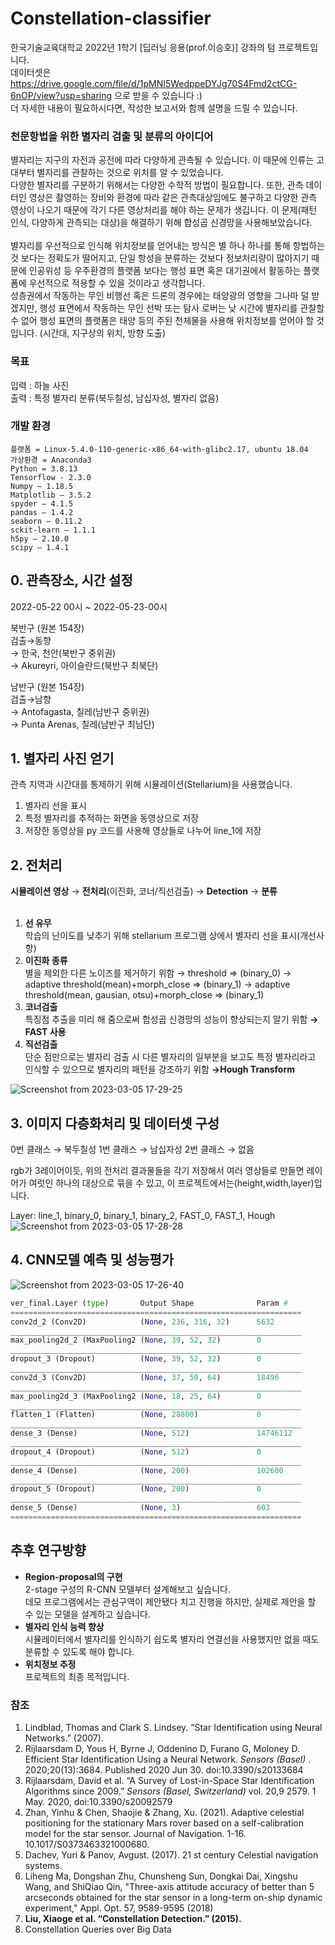 # Constellation-classifier

한국기술교육대학교 2022년 1학기 [딥러닝 응용(prof.이승호)] 강좌의 텀 프로젝트입니다. <br>
데이터셋은 https://drive.google.com/file/d/1pMNI5WedppeDYJg70S4Fmd2ctCG-6nOP/view?usp=sharing 으로 받을 수 있습니다 :)  <br>
더 자세한 내용이 필요하시다면, 작성한 보고서와 함께 설명을 드릴 수 있습니다. 

### 천문항법을 위한 별자리 검출 및 분류의 아이디어
 별자리는 지구의 자전과 공전에 따라 다양하게 관측될 수 있습니다. 이 때문에 인류는 고대부터 별자리를 관찰하는 것으로 위치를 알 수 있었습니다. <br>
다양한 별자리를 구분하기 위해서는 다양한 수학적 방법이 필요합니다. 또한, 관측 데이터인 영상은 촬영하는 장비와 환경에 따라 같은 관측대상임에도 불구하고 다양한 관측 영상이 나오기 때문에 각기 다른 영상처리를 해야 하는 문제가 생깁니다. 이 문제(패턴 인식, 다양하게 관측되는 대상)을 해결하기 위해 합성곱 신경망을 사용해보았습니다. <br>
<br>
 별자리를 우선적으로 인식해 위치정보를 얻어내는 방식은 별 하나 하나를 통해 항법하는 것 보다는 정확도가 떨어지고, 단일 항성을 분류하는 것보다 정보처리량이 많아지기 때문에 인공위성 등 우주환경의 플랫폼 보다는 행성 표면 혹은 대기권에서 활동하는 플랫폼에 우선적으로 적용할 수 있을 것이라고 생각합니다. <br>
성층권에서 작동하는 무인 비행선 혹은 드론의 경우에는 태양광의 영향을 그나마 덜 받겠지만, 행성 표면에서 작동하는 무인 선박 또는 탐사 로버는 낮 시간에 별자리를 관찰할 수 없어 행성 표면의 플랫폼은 태양 등의 주된 천체물을 사용해 위치정보를 얻어야 할 것입니다. 
(시간대, 지구상의 위치, 방향 도출)

### 목표
입력 : 하늘 사진 <br>
출력 : 특정 별자리 분류(북두칠성, 남십자성, 별자리 없음)

### 개발 환경

```
플랫폼 = Linux-5.4.0-110-generic-x86_64-with-glibc2.17, ubuntu 18.04
가상환경 = Anaconda3
Python = 3.8.13
Tensorflow - 2.3.0
Numpy – 1.18.5
Matplotlib – 3.5.2
spyder – 4.1.5
pandas – 1.4.2
seaborn – 0.11.2
sckit-learn – 1.1.1
h5py – 2.10.0
scipy – 1.4.1
```

## 0. 관측장소, 시간 설정
2022-05-22 00시 ~ 2022-05-23-00시

북반구 (원본 154장) <br>
검출→동향 <br>
→ 한국, 천안(북반구 중위권) <br>
→ Akureyri, 아이슬란드(북반구 최북단)<br>

남반구 (원본 154장)<br>
검출→남향<br>
→ Antofagasta, 칠레(남반구 중위권)<br>
→ Punta Arenas, 칠레(남반구 최남단)<br>

## 1. 별자리 사진 얻기
관측 지역과 시간대를 통제하기 위해 시뮬레이션(Stellarium)을 사용했습니다.

1) 별자리 선을 표시
2) 특정 별자리를 추적하는 화면을 동영상으로 저장
2) 저장한 동영상을 py 코드를 사용해 영상들로 나누어 line_1에 저장

## 2. 전처리
**시뮬레이션 영상** → **전처리**(이진화, 코너/직선검출) → **Detection** → **분류** <br><br>

1. **선 유무** <br>
학습의 난이도를 낮추기 위해 stellarium 프로그램 상에서 별자리 선을 표시(개선사항)
2. **이진화 종류** <br>
별을 제외한 다른 노이즈를 제거하기 위함
→ threshold ⇒ (binary_0)
→ adaptive threshold(mean)+morph_close ⇒ (binary_1)
→ adaptive threshold(mean, gausian, otsu)+morph_close ⇒ (binary_1)
3. **코너검출** <br>
 특징점 추출을 미리 해 줌으로써 합성곱 신경망의 성능이 향상되는지 알기 위함
**→ FAST 사용**
4. **직선검출** <br>
단순 점만으로는 별자리 검출 시 다른 별자리의 일부분을 보고도 특정 별자리라고 인식할 수 있으므로 별자리의 패턴을 강조하기 위함
**→Hough Transform** 

![Screenshot from 2023-03-05 17-29-25](https://user-images.githubusercontent.com/42665051/222950139-81a31cda-3a93-44a5-afb1-7a6b1a558ec7.png)


## 3. 이미지 다층화처리 및 데이터셋 구성
0번 클래스 → 북두칠성
1번 클래스 → 남십자성
2번 클래스 → 없음

rgb가 3레이어이듯, 위의 전처리 결과물들을 각기 저장해서 여러 영상들로 만들면 레이어가 여럿인 하나의 대상으로 묶을 수 있고, 이 프로젝트에서는(height,width,layer)입니다.

Layer: line_1, binary_0, binary_1, binary_2, FAST_0, FAST_1, Hough 
![Screenshot from 2023-03-05 17-28-28](https://user-images.githubusercontent.com/42665051/222950108-483c4be8-0244-4dc2-bd18-29533be35a5b.png)


## 4. CNN모델 예측 및 성능평가
![Screenshot from 2023-03-05 17-26-40](https://user-images.githubusercontent.com/42665051/222950160-c951781b-debb-4a5d-aaec-c11dc08c1050.png)

```python
ver_final.Layer (type)       Output Shape              Param #   
=================================================================
conv2d_2 (Conv2D)            (None, 236, 316, 32)      5632      
_________________________________________________________________
max_pooling2d_2 (MaxPooling2 (None, 39, 52, 32)        0         
_________________________________________________________________
dropout_3 (Dropout)          (None, 39, 52, 32)        0         
_________________________________________________________________
conv2d_3 (Conv2D)            (None, 37, 50, 64)        18496     
_________________________________________________________________
max_pooling2d_3 (MaxPooling2 (None, 18, 25, 64)        0         
_________________________________________________________________
flatten_1 (Flatten)          (None, 28800)             0         
_________________________________________________________________
dense_3 (Dense)              (None, 512)               14746112  
_________________________________________________________________
dropout_4 (Dropout)          (None, 512)               0         
_________________________________________________________________
dense_4 (Dense)              (None, 200)               102600    
_________________________________________________________________
dropout_5 (Dropout)          (None, 200)               0         
_________________________________________________________________
dense_5 (Dense)              (None, 3)                 603       
=================================================================
```

## 추후 연구방향
- **Region-proposal의 구현** <br> 2-stage 구성의 R-CNN 모델부터 설계해보고 싶습니다. <br> 데모 프로그램에서는 관심구역이 제안됐다 치고 진행을 하지만, 실제로 제안을 할 수 있는 모델을 설계하고 싶습니다.
- **별자리 인식 능력 향상** <br> 시뮬레이터에서 별자리를 인식하기 쉽도록 별자리 연결선을 사용했지만 없을 때도 분류할 수 있도록 해야 합니다.
- **위치정보 추정** <br> 프로젝트의 최종 목적입니다.


### 참조
1. Lindblad, Thomas and Clark S. Lindsey. “Star Identification using Neural Networks.” (2007). 
2. Rijlaarsdam D, Yous H, Byrne J, Oddenino D, Furano G, Moloney D. Efficient Star Identification Using a Neural Network. *Sensors (Basel)* . 2020;20(13):3684. Published 2020 Jun 30. doi:10.3390/s20133684
3. Rijlaarsdam, David et al. “A Survey of Lost-in-Space Star Identification Algorithms since 2009.” *Sensors (Basel, Switzerland)* vol. 20,9 2579. 1 May. 2020, doi:10.3390/s20092579 
4. Zhan, Yinhu & Chen, Shaojie & Zhang, Xu. (2021). Adaptive celestial positioning for the stationary Mars rover based on a self-calibration model for the star sensor. Journal of Navigation. 1-16. 10.1017/S0373463321000680.
5. Dachev, Yuri & Panov, Avgust. (2017). 21 st century Celestial navigation systems.
6. Liheng Ma, Dongshan Zhu, Chunsheng Sun, Dongkai Dai, Xingshu Wang, and ShiQiao Qin, "Three-axis attitude accuracy of better than 5 arcseconds obtained for the star sensor in a long-term on-ship dynamic experiment," Appl. Opt. 57, 9589-9595 (2018)
7. **Liu, Xiaoge et al. “Constellation Detection.” (2015).**
8. Constellation Queries over Big Data
